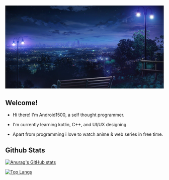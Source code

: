 ![](https://github.com/Android1500/android1500/blob/main/readme.jpg) 





## Welcome!


- Hi there! I'm Android1500, a self thought programmer.

- I'm currently learning kotlin, C++, and UI/UX designing.

- Apart from programming i love to watch anime & web series in free time.

## Github Stats

[![Anurag's GitHub stats](https://github-readme-stats.vercel.app/api?username=Android1500)](https://github.com/anuraghazra/github-readme-stats)

[![Top Langs](https://github-readme-stats.vercel.app/api/top-langs/?username=Android1500&layout=compact)](https://github.com/anuraghazra/github-readme-stats)
